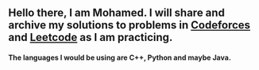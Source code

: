 ## Hello there, I am Mohamed. I will share and archive my solutions to problems in [Codeforces] and [Leetcode] as I am practicing.
#### The languages I would be using are C++, Python and maybe Java.




[Codeforces]: http://codeforces.com/
[Leetcode]: https://leetcode.com/

